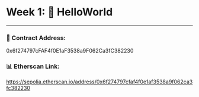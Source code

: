 # Week 1: 👋 HelloWorld

---

### 📍 Contract Address: 
0x6f274797cFAF4f0E1aF3538a9F062Ca3fC382230

### 📊 Etherscan Link: 
<https://sepolia.etherscan.io/address/0x6f274797cfaf4f0e1af3538a9f062ca3fc382230>
